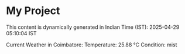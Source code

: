 # My Project

This content is dynamically generated in Indian Time (IST): 2025-04-29 05:10:04 IST


Current Weather in Coimbatore:
Temperature: 25.88 °C
Condition: mist
